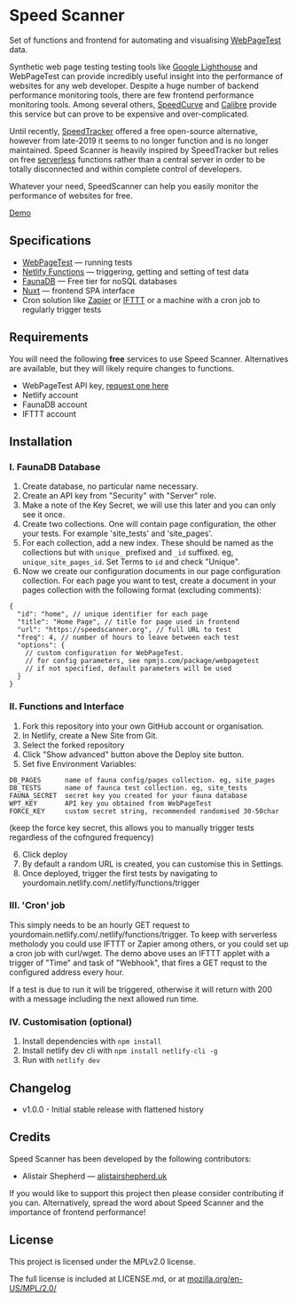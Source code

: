 # Speed Scanner

Set of functions and frontend for automating and visualising [WebPageTest](https://www.webpagetest.org/) data.

Synthetic web page testing testing tools like [Google Lighthouse](https://developers.google.com/web/tools/lighthouse/) and WebPageTest can provide incredibly useful insight into the performance of websites for any web developer. Despite a huge number of backend performance monitoring tools, there are few frontend performance monitoring tools. Among several others, [SpeedCurve](https://speedcurve.com/) and [Calibre](https://calibreapp.com/) provide this service but can prove to be expensive and over-complicated.

Until recently, [SpeedTracker](https://speedtracker.org/) offered a free open-source alternative, however from late-2019 it seems to no longer function and is no longer maintained. Speed Scanner is heavily inspired by SpeedTracker but relies on free [serverless](https://serverless.css-tricks.com/) functions rather than a central server in order to be totally disconnected and within complete control of developers.

Whatever your need, SpeedScanner can help you easily monitor the performance of websites for free.

[Demo](https://demo.speedscanner.org/)

## Specifications

- [WebPageTest](https://www.webpagetest.org/) — running tests
- [Netlify Functions](https://www.netlify.com/) — triggering, getting and setting of test data
- [FaunaDB](https://fauna.com/) — Free tier for noSQL databases
- [Nuxt](https://nuxtjs.org/) — frontend SPA interface
- Cron solution like [Zapier](https://zapier.com/home) or [IFTTT](https://ifttt.com/) or a machine with a cron job to regularly trigger tests

## Requirements

You will need the following **free** services to use Speed Scanner. Alternatives are available, but they will likely require changes to functions.

- WebPageTest API key, [request one here](https://www.webpagetest.org/getkey.php)
- Netlify account
- FaunaDB account
- IFTTT account

## Installation

### I. FaunaDB Database

1. Create database, no particular name necessary.
2. Create an API key from "Security" with "Server" role.
3. Make a note of the Key Secret, we will use this later and you can only see it once.
4. Create two collections. One will contain page configuration, the other your tests. For example 'site_tests' and 'site_pages'.
5. For each collection, add a new index. These should be named as the collections but with `unique_` prefixed and `_id` suffixed. eg, `unique_site_pages_id`. Set Terms to `id` and check "Unique".
6. Now we create our configuration documents in our page configuration collection. For each page you want to test, create a document in your pages collection with the following format (excluding comments):
```
{
  "id": "home", // unique identifier for each page
  "title": "Home Page", // title for page used in frontend
  "url": "https://speedscanner.org", // full URL to test
  "freq": 4, // number of hours to leave between each test
  "options": {
    // custom configuration for WebPageTest.
    // for config parameters, see npmjs.com/package/webpagetest
    // if not specified, default parameters will be used
  }
}
```

### II. Functions and Interface

1. Fork this repository into your own GitHub account or organisation.
2. In Netlify, create a New Site from Git.
3. Select the forked repository
4. Click "Show advanced" button above the Deploy site button.
5. Set five Environment Variables:
```
DB_PAGES      name of fauna config/pages collection. eg, site_pages
DB_TESTS      name of faunca test collection. eg, site_tests
FAUNA_SECRET  secret key you created for your fauna database
WPT_KEY       API key you obtained from WebPageTest
FORCE_KEY     custom secret string, recommended randomised 30-50char
```
(keep the force key secret, this allows you to manually trigger tests regardless of the cofngured frequency)

6. Click deploy
7. By default a random URL is created, you can customise this in Settings.
8. Once deployed, trigger the first tests by navigating to yourdomain.netlify.com/.netlify/functions/trigger

### III. 'Cron' job

This simply needs to be an hourly GET request to yourdomain.netlify.com/.netlify/functions/trigger. To keep with serverless metholody you could use IFTTT or Zapier among others, or you could set up a cron job with curl/wget. The demo above uses an IFTTT applet with a trigger of "Time" and task of "Webhook", that fires a GET requst to the configured address every hour.

If a test is due to run it will be triggered, otherwise it will return with 200 with a message including the next allowed run time.

### IV. Customisation (optional)

1. Install dependencies with `npm install`
2. Install netlify dev cli with ```npm install netlify-cli -g```
3. Run with ```netlify dev```

## Changelog

- v1.0.0  - Initial stable release with flattened history

## Credits

Speed Scanner has been developed by the following contributors:

- Alistair Shepherd — [alistairshepherd.uk](https://alistairshepherd.uk)

If you would like to support this project then please consider contributing if you can. Alternatively, spread the word about Speed Scanner and the importance of frontend performance!

## License

This project is licensed under the MPLv2.0 license.

The full license is included at LICENSE.md, or at [mozilla.org/en-US/MPL/2.0/](https://www.mozilla.org/en-US/MPL/2.0/)
